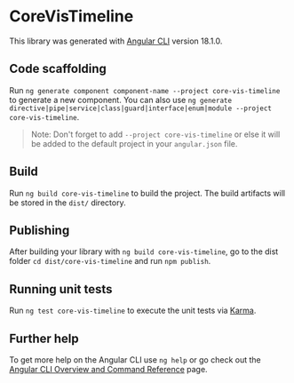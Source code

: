 # CoreVisTimeline

This library was generated with [Angular CLI](https://github.com/angular/angular-cli) version 18.1.0.

## Code scaffolding

Run `ng generate component component-name --project core-vis-timeline` to generate a new component. You can also use `ng generate directive|pipe|service|class|guard|interface|enum|module --project core-vis-timeline`.
> Note: Don't forget to add `--project core-vis-timeline` or else it will be added to the default project in your `angular.json` file. 

## Build

Run `ng build core-vis-timeline` to build the project. The build artifacts will be stored in the `dist/` directory.

## Publishing

After building your library with `ng build core-vis-timeline`, go to the dist folder `cd dist/core-vis-timeline` and run `npm publish`.

## Running unit tests

Run `ng test core-vis-timeline` to execute the unit tests via [Karma](https://karma-runner.github.io).

## Further help

To get more help on the Angular CLI use `ng help` or go check out the [Angular CLI Overview and Command Reference](https://angular.dev/tools/cli) page.
